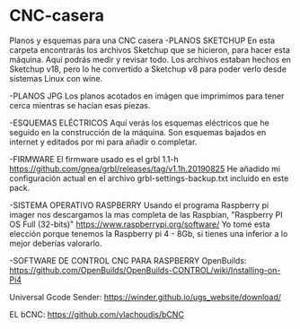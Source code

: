 # CNC-casera
Planos y esquemas para una CNC casera
-PLANOS SKETCHUP
En esta carpeta encontrarás los archivos Sketchup que se hicieron, para hacer esta máquina. Aquí podrás medir y revisar todo.
Los archivos estaban hechos en Sketchup v18, pero lo he convertido a Sketchup v8 para poder verlo desde sistemas Linux con wine.

-PLANOS JPG
Los planos acotados en imágen que imprimimos para tener cerca mientras se hacían esas piezas.

-ESQUEMAS ELÉCTRICOS
Aquí verás los esquemas eléctricos que he seguido en la construcción de la máquina. Son esquemas bajados en internet y editados por mi
para añadir o completar.

-FIRMWARE
El firmware usado es el grbl 1.1-h
https://github.com/gnea/grbl/releases/tag/v1.1h.20190825
He añadido mi configuración actual en el archivo grbl-settings-backup.txt incluido en este pack.

-SISTEMA OPERATIVO RASPBERRY
Usando el programa Raspberry pi imager nos descargamos la mas completa de las Raspbian, "Raspberry PI OS Full (32-bits)"
https://www.raspberrypi.org/software/
Yo tomé esta elección porque tenemos la Raspberry pi 4 - 8Gb, si tienes una inferior a lo mejor deberías valorarlo.

-SOFTWARE DE CONTROL CNC PARA RASPBERRY
OpenBuilds:
https://github.com/OpenBuilds/OpenBuilds-CONTROL/wiki/Installing-on-Pi4

Universal Gcode Sender:
https://winder.github.io/ugs_website/download/

EL bCNC:
https://github.com/vlachoudis/bCNC
